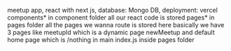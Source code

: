 meetup app,
react with next js,
database: Mongo DB,
deployment: vercel
components*
in component folder all our react code is stored
pages*
in pages folder all the pages we wanna route is stored here basically we have 3 pages like 
meetupId which is a dynamic page
newMeetup
and default home page which is /nothing in main index.js inside pages folder
